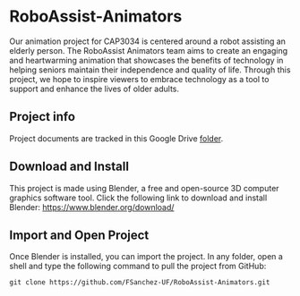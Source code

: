 # RoboAssist-Animators
Our animation project for CAP3034 is centered around a robot assisting an elderly person. The RoboAssist Animators team aims to create an engaging and heartwarming animation that showcases the benefits of technology in helping seniors maintain their independence and quality of life. Through this project, we hope to inspire viewers to embrace technology as a tool to support and enhance the lives of older adults.

## Project info
Project documents are tracked in this Google Drive [folder](https://drive.google.com/drive/u/0/folders/1iMhd65GJkYrQdQc5u6bLWCDh9TiDGw2y).

## Download and Install
This project is made using Blender, a free and open-source 3D computer graphics software tool. Click the following link to download and install Blender:
https://www.blender.org/download/

## Import and Open Project
Once Blender is installed, you can import the project. In any folder, open
a shell and type the following command to pull the project from GitHub:
```
git clone https://github.com/FSanchez-UF/RoboAssist-Animators.git
```
